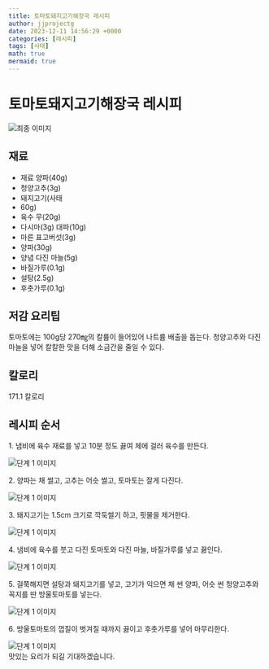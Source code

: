 ```yaml
---
title: 토마토돼지고기해장국 레시피
author: jjprojectg
date: 2023-12-11 14:56:29 +0000
categories: [레시피]
tags: [사태]
math: true
mermaid: true
---
```

<meta name="og:type" content="website"/>
<meta charset="UTF-8"/>
<div class="header">
  <h1>토마토돼지고기해장국 레시피</h1>
</div>

<div class="container my-4">
  <div class="row">
    <div class="col-12 col-md-6">
      <div class="recipe-image">
        <img src="http://www.foodsafetykorea.go.kr/uploadimg/cook/10_00268_2.png" class="step-image" alt="최종 이미지"/>
      </div>
    </div>
    <div class="col-12 col-md-6">
      <div class="ingredients">
        <h2>재료</h2>
        <ul class="card">
          <li> 재료 양파(40g) </li>
          <li>  청양고추(3g) </li>
          <li> 돼지고기(사태 </li>
          <li>  60g) </li>
          <li> 육수 무(20g) </li>
          <li>  다시마(3g) 대파(10g) </li>
          <li>  마른 표고버섯(3g) </li>
          <li>  양파(30g) </li>
          <li> 양념 다진 마늘(5g) </li>
          <li>  바질가루(0.1g) </li>
          <li>  설탕(2.5g) </li>
          <li>  후춧가루(0.1g) </li>
</ul>
      </div>
    </div>
    <div class="col-12 col-md-6">
      <div class="ingredients">
        <h2>저감 요리팁</h2>
        <div class="card"> 
          <p>
            토마토에는 100g당 270㎎의 칼륨이 들어있어 나트륨 배출을 돕는다.
청양고추와 다진 마늘을 넣어 칼칼한 맛을 더해 소금간을 줄일 수 있다.
          </p>
        </div>
      </div>
      <div class="ingredients">
        <h2>칼로리</h2>
        <div class="card"> 
          <p>
            171.1 칼로리
          </p>
        </div>
      </div>
    </div>
  </div>

  <h2 class="my-4">레시피 순서</h2>
  <div class="card recipe-card">
    <div class="card-body recipe-step">
      <p class="card-text step-description">1. 냄비에 육수 재료를 넣고 10분 정도
끓여 체에 걸러 육수를 만든다.</p>
      <img src="http://www.foodsafetykorea.go.kr/uploadimg/cook/20_00268_1.png" alt="단계 1 이미지" class="step-image"/>
    </div>
  </div>
  <div class="card recipe-card">
    <div class="card-body recipe-step">
      <p class="card-text step-description">2. 양파는 채 썰고, 고추는 어슷 썰고,
토마토는 잘게 다진다.</p>
      <img src="http://www.foodsafetykorea.go.kr/uploadimg/cook/20_00268_2.png" alt="단계 1 이미지" class="step-image"/>
    </div>
  </div>
  <div class="card recipe-card">
    <div class="card-body recipe-step">
      <p class="card-text step-description">3. 돼지고기는 1.5cm 크기로 깍둑썰기
하고, 핏물을 제거한다.</p>
      <img src="http://www.foodsafetykorea.go.kr/uploadimg/cook/20_00268_3.png" alt="단계 1 이미지" class="step-image"/>
    </div>
  </div>
  <div class="card recipe-card">
    <div class="card-body recipe-step">
      <p class="card-text step-description">4. 냄비에 육수를 붓고 다진 토마토와
다진 마늘, 바질가루를 넣고 끓인다.</p>
      <img src="http://www.foodsafetykorea.go.kr/uploadimg/cook/20_00268_4.png" alt="단계 1 이미지" class="step-image"/>
    </div>
  </div>
  <div class="card recipe-card">
    <div class="card-body recipe-step">
      <p class="card-text step-description">5. 걸쭉해지면 설탕과 돼지고기를 넣고,
고기가 익으면 채 썬 양파, 어슷
썬 청양고추와 꼭지를 딴
방울토마토를 넣는다.</p>
      <img src="http://www.foodsafetykorea.go.kr/uploadimg/cook/20_00268_5.png" alt="단계 1 이미지" class="step-image"/>
    </div>
  </div>
  <div class="card recipe-card">
    <div class="card-body recipe-step">
      <p class="card-text step-description">6. 방울토마토의 껍질이 벗겨질 때까지
끓이고 후춧가루를 넣어 마무리한다.</p>
      <img src="http://www.foodsafetykorea.go.kr/uploadimg/cook/20_00268_6.png" alt="단계 1 이미지" class="step-image"/>
    </div>
  </div>

</div>
맛있는 요리가 되길 기대하겠습니다.
